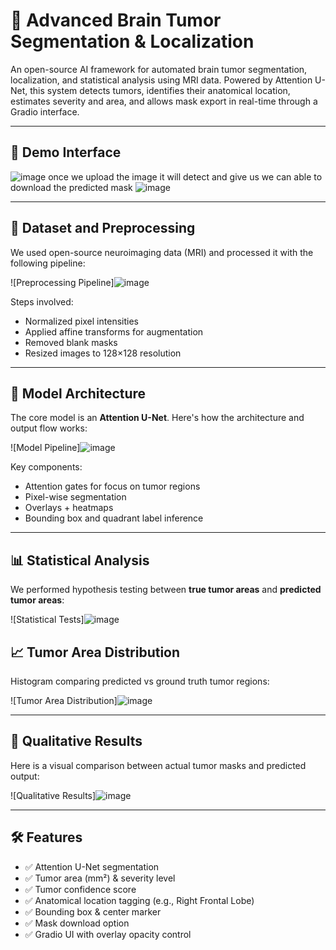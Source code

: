 # 🧠 Advanced Brain Tumor Segmentation & Localization

An open-source AI framework for automated brain tumor segmentation, localization, and statistical analysis using MRI data. Powered by Attention U-Net, this system detects tumors, identifies their anatomical location, estimates severity and area, and allows mask export in real-time through a Gradio interface.

---

## 🚀 Demo Interface

![image](https://github.com/user-attachments/assets/d23be267-db4c-4383-aa47-dc17e529cb29)
once we upload the image it will detect and give us we can able to download the predicted mask 
![image](https://github.com/user-attachments/assets/6b2a7d4e-e782-402c-af07-f71bdd1eecdd)



---

## 🧩 Dataset and Preprocessing

We used open-source neuroimaging data (MRI) and processed it with the following pipeline:

![Preprocessing Pipeline]![image](https://github.com/user-attachments/assets/73d184ac-2148-4527-9274-3b383e9e7c4d)


Steps involved:
- Normalized pixel intensities  
- Applied affine transforms for augmentation  
- Removed blank masks  
- Resized images to 128×128 resolution  

---

## 🧠 Model Architecture

The core model is an **Attention U-Net**. Here's how the architecture and output flow works:

![Model Pipeline]![image](https://github.com/user-attachments/assets/dab76e53-f70b-4d3c-8cc3-a53758bf7801)


Key components:
- Attention gates for focus on tumor regions  
- Pixel-wise segmentation  
- Overlays + heatmaps  
- Bounding box and quadrant label inference  

---

## 📊 Statistical Analysis

We performed hypothesis testing between **true tumor areas** and **predicted tumor areas**:

![Statistical Tests]![image](https://github.com/user-attachments/assets/9f41797b-66c3-4c8d-a595-95a4dc1b15c9)


## 📈 Tumor Area Distribution  
Histogram comparing predicted vs ground truth tumor regions:

![Tumor Area Distribution]![image](https://github.com/user-attachments/assets/2245d3b4-9415-4a38-b5c0-f605a424cb71)


---

## 🎯 Qualitative Results  
Here is a visual comparison between actual tumor masks and predicted output:

![Qualitative Results]![image](https://github.com/user-attachments/assets/1a23f453-66fb-48d4-a00d-3467aa2292b1)

---

## 🛠 Features

- ✅ Attention U-Net segmentation  
- ✅ Tumor area (mm²) & severity level  
- ✅ Tumor confidence score  
- ✅ Anatomical location tagging (e.g., Right Frontal Lobe)  
- ✅ Bounding box & center marker  
- ✅ Mask download option  
- ✅ Gradio UI with overlay opacity control  

